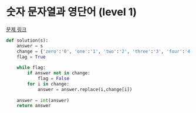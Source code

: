 숫자 문자열과 영단어 (level 1)
===

[문제 링크](https://programmers.co.kr/learn/courses/30/lessons/81301)

```python
def solution(s):   
    answer = s
    change = {'zero':'0', 'one':'1', 'two':'2', 'three':'3', 'four':'4', 'five':'5', 'six':'6', 'seven':'7', 'eight':'8', 'nine':'9'}
    flag = True
    
    while flag:
        if answer not in change:
            flag = False
        for i in change:
            answer = answer.replace(i,change[i])
    
    answer = int(answer)
    return answer
```
